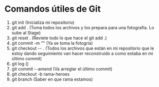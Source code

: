 # Comandos útiles de Git

1. git init (Inicializa mi repositorio)
2. git add . (Toma todos los archivos y los prepara para una       fotografía. Lo sube al Stage)
3. git reset . (Reviete todo lo que hace el git add .)
4. git commit -m "" (Ya se toma la fotogría)
5. git checkout -- . (Todos los archivos que están en mi repositorio que le estoy dando seguimiento van hacer reconstruido a como estaba en mi último commit)
6. git log ()
7. git commit --amend (Va arreglar el último commit)
8. git checkout -b rama-heroes
9. git branch (Saber en que rama estamos)




